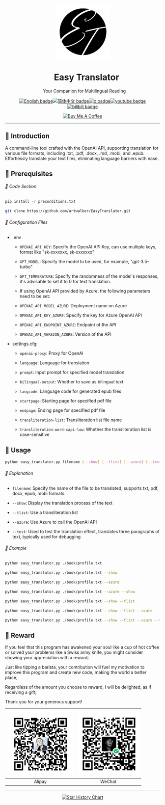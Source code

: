 <p align="center">
  <img width="180" src="./assets/logo.png" alt="EasyTranslator">
  <h1 align="center">&nbsp;&nbsp;&nbsp;&nbsp;Easy Translator</h1>
  <p align="center">&nbsp;&nbsp;&nbsp;Your Companion for Multilingual Reading</p>
</p>

<div align="center">

[![English badge](https://img.shields.io/badge/English-blue)](./README.md)[![简体中文 badge](https://img.shields.io/badge/%E7%AE%80%E4%BD%93%E4%B8%AD%E6%96%87-red)](./README_ZH-CN.md)[![x badge](https://img.shields.io/badge/Follow-EthanWang-purple?logo=x&labelColor=black)](https://twitter.com/EthanWang999)[![youtube badge](https://img.shields.io/badge/Follow-EthanWang999-green?logo=Youtube&logoColor=red&labelColor=black)](https://www.youtube.com/@EthanWang999)[![bilibili badge](https://img.shields.io/badge/Follow-%E6%96%B9%E7%A8%8B%E6%98%9F-brown?logo=bilibili&logoColor=pink&labelColor=black)](https://space.bilibili.com/29185421)

<a href="https://www.buymeacoffee.com/ethanwang" target="_blank"><img src="https://cdn.buymeacoffee.com/buttons/v2/default-blue.png" alt="Buy Me A Coffee" style="height: 40px !important;width: 145px !important;" ></a>
</div>

---

## :bookmark_tabs: Introduction

A command-line tool crafted with the OpenAI API, supporting translation for various file formats, including .txt, .pdf, .docx, .md, .mobi, and .epub.  
Effortlessly translate your text files, eliminating language barriers with ease.

## :bell: Prerequisites

###### :snake: Code Section

```bash
pip install -r preconditions.txt
```

```bash
git clone https://github.com/artwalker/EasyTranslator.git
```

###### :scroll: Configuration Files

- .env
  - `OPENAI_API_KEY`: Specify the OpenAI API Key, can use multiple keys, format like "sk-xxxxxxx, sk-xxxxxxx"

  - `GPT_MODEL`: Specify the model to be used, for example, "gpt-3.5-turbo"

  - `GPT_TEMPERATURE`: Specify the randomness of the model's responses, it's advisable to set it to 0 for text translation.

  - If using OpenAI API provided by Azure, the following parameters need to be set:

  - `OPENAI_API_MODEL_AZURE`: Deployment name on Azure

  - `OPENAI_API_KEY_AZURE`: Specify the key for Azure OpenAI API

  - `OPENAI_API_ENDPOINT_AZURE`: Endpoint of the API

  - `OPENAI_API_VERSION_AZURE`: Version of the API

- settings.cfg:
  - `openai-proxy`: Proxy for OpenAI

  - `language`: Language for translation

  - `prompt`: Input prompt for specified model translation

  - `bilingual-output`: Whether to save as bilingual text

  - `langcode`: Language code for generated epub files

  - `startpage`: Starting page for specified pdf file

  - `endpage`: Ending page for specified pdf file

  - `transliteration-list`: Transliteration list file name

  - `transliteration-word-capi-low`: Whether the transliteration list is case-sensitive

## :running: Usage

```bash
python easy_translator.py filename [--show] [--tlist] [--azure] [--test]
```

###### :clap: Explanation

- `filename`: Specify the name of the file to be translated, supports txt, pdf, docx, epub, mobi formats

- `--show`: Display the translation process of the text

- `--tlist`: Use a transliteration list

- `--azure`: Use Azure to call the OpenAI API

- `--test`: Used to test the translation effect, translates three paragraphs of text, typically used for debugging

###### :pushpin: Example

```bash
python easy_translator.py ./book/profile.txt
```

```bash
python easy_translator.py ./book/profile.txt --show
```

```bash
python easy_translator.py ./book/profile.txt --azure
```

```bash
python easy_translator.py ./book/profile.txt --azure --show
```

```bash
python easy_translator.py ./book/profile.txt --show --tlist
```

```bash
python easy_translator.py ./book/profile.txt --show --tlist --azure
```

```bash
python easy_translator.py ./book/profile.txt --show --tlist --azure --test
```

## :gift_heart: Reward

<p align="left">
If you feel that this program has awakened your soul like a cup of hot coffee or solved your problems like a Swiss army knife, you might consider showing your appreciation with a reward;</p>  
<p align="left"> Just like tipping a barista, your contribution will fuel my motivation to improve this program and create new code, making the world a better place;</p>  
<p align="left">Regardless of the amount you choose to reward, I will be delighted, as if receiving a gift;</p>  
<p align="left">Thank you for your generous support!</p>  

<div align="center">

| <img width="215" src="./assets/alipay.jpg"> | <img width="200" src="./assets/wechat_pay.jpg"> |
|:---:|:---:
| Alipay | WeChat  |

</div>

---

<div align="center">

[![Star History Chart](https://api.star-history.com/svg?repos=artwalker/EasyTranslator.git&type=Timeline)](https://star-history.com/#artwalker/EasyTranslator.git&Timeline)

</div>
